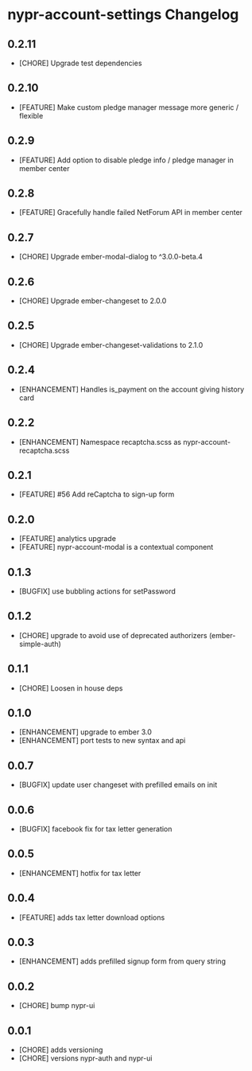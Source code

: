 # nypr-account-settings Changelog

## 0.2.11
- [CHORE] Upgrade test dependencies

## 0.2.10
- [FEATURE] Make custom pledge manager message more generic / flexible

## 0.2.9
- [FEATURE] Add option to disable pledge info / pledge manager in member center

## 0.2.8
- [FEATURE] Gracefully handle failed NetForum API in member center

## 0.2.7
- [CHORE] Upgrade ember-modal-dialog to ^3.0.0-beta.4

## 0.2.6
- [CHORE] Upgrade ember-changeset to 2.0.0

## 0.2.5
- [CHORE] Upgrade ember-changeset-validations to 2.1.0

## 0.2.4
- [ENHANCEMENT] Handles is_payment on the account giving history card

## 0.2.2
- [ENHANCEMENT] Namespace recaptcha.scss as nypr-account-recaptcha.scss

## 0.2.1
- [FEATURE] #56 Add reCaptcha to sign-up form

## 0.2.0
- [FEATURE] analytics upgrade
- [FEATURE] nypr-account-modal is a contextual component

## 0.1.3
- [BUGFIX] use bubbling actions for setPassword

## 0.1.2
- [CHORE] upgrade to avoid use of deprecated authorizers (ember-simple-auth)

## 0.1.1
- [CHORE] Loosen in house deps

## 0.1.0
- [ENHANCEMENT] upgrade to ember 3.0
- [ENHANCEMENT] port tests to new syntax and api

## 0.0.7
- [BUGFIX] update user changeset with prefilled emails on init

## 0.0.6
- [BUGFIX] facebook fix for tax letter generation

## 0.0.5
- [ENHANCEMENT] hotfix for tax letter

## 0.0.4
- [FEATURE] adds tax letter download options

## 0.0.3
- [ENHANCEMENT] adds prefilled signup form from query string

## 0.0.2
- [CHORE] bump nypr-ui

## 0.0.1

- [CHORE] adds versioning
- [CHORE] versions nypr-auth and nypr-ui
